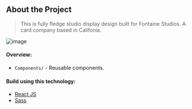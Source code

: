 ## About the Project

> This is fully fledge studio display design built for Fontaine Studios. A card
> company based in Califonia.

![image](https://i.imgur.com/Crxp5qM.png)

#### Overview:

- `Components/` - Reusable components.

#### Build using this technology:

- [React JS](https://reactjs.org/)
- [Sass](https://sass-lang.com/)
